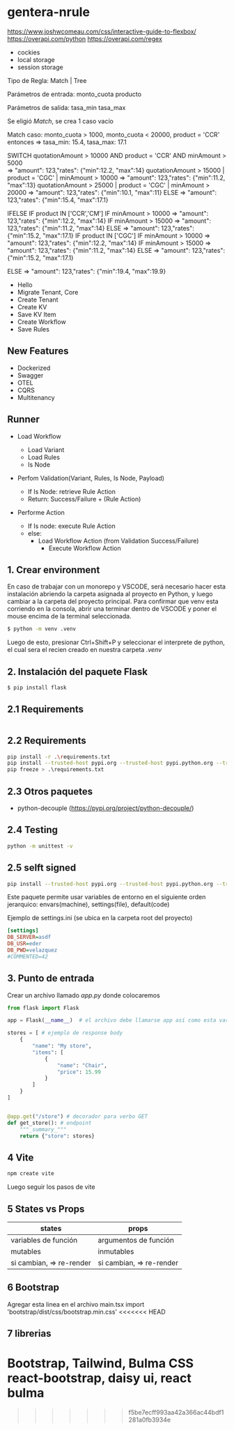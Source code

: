 # gentera-nrule
https://www.joshwcomeau.com/css/interactive-guide-to-flexbox/
https://overapi.com/python
https://overapi.com/regex

-   cockies
-   local storage
-   session storage

Tipo de Regla: Match | Tree

Parámetros de entrada:
monto_cuota
producto

Parámetros de salida:
tasa_min
tasa_max

Se eligió _Match_, se crea 1 caso vacío

Match
caso: monto_cuota > 1000, monto_cuota < 20000, product = 'CCR'
entonces => tasa_min: 15.4, tasa_max: 17.1

SWITCH
quotationAmount > 10000 AND product = 'CCR' AND minAmount > 5000  
 => "amount": 123,"rates": {"min":12.2, "max":14}
quotationAmount > 15000 | product = 'CGC' | minAmount > 10000
=> "amount": 123,"rates": {"min":11.2, "max":13}
quotationAmount > 25000 | product = 'CGC' | minAmount > 20000
=> "amount": 123,"rates": {"min":10.1, "max":11}
ELSE
=> "amount": 123,"rates": {"min":15.4, "max":17.1}

IFELSE
IF product IN ['CCR','CM']
IF minAmount > 10000
=> "amount": 123,"rates": {"min":12.2, "max":14}
IF minAmount > 15000
=> "amount": 123,"rates": {"min":11.2, "max":14}
ELSE
=> "amount": 123,"rates": {"min":15.2, "max":17.1}
IF product IN ['CGC']
IF minAmount > 10000
=> "amount": 123,"rates": {"min":12.2, "max":14}
IF minAmount > 15000
=> "amount": 123,"rates": {"min":11.2, "max":14}
ELSE
=> "amount": 123,"rates": {"min":15.2, "max":17.1}

ELSE
=> "amount": 123,"rates": {"min":19.4, "max":19.9}

-   Hello
-   Migrate Tenant, Core
-   Create Tenant
-   Create KV
-   Save KV Item
-   Create Workflow
-   Save Rules

## New Features

-   Dockerized
-   Swagger
-   OTEL
-   CQRS
-   Multitenancy

## Runner

-   Load Workflow

    -   Load Variant
    -   Load Rules
    -   Is Node

-   Perfom Validation(Variant, Rules, Is Node, Payload)

    -   If Is Node: retrieve Rule Action
    -   Return: Success/Failure + (Rule Action)

-   Performe Action
    -   If Is node: execute Rule Action
    -   else:
        -   Load Workflow Action (from Validation Success/Failure)
            -   Execute Workflow Action

## 1. Crear environment

En caso de trabajar con un monorepo y VSCODE, será necesario hacer esta instalación abriendo la carpeta asignada al proyecto en Python, y luego cambiar a la carpeta del proyecto principal. Para confirmar que venv esta corriendo en la consola, abrir una terminar dentro de VSCODE y poner el mouse encima de la terminal seleccionada.

```bash
$ python -m venv .venv
```

Luego de esto, presionar Ctrl+Shift+P y seleccionar el interprete de python, el cual sera el recien creado en nuestra carpeta _.venv_

## 2. Instalación del paquete Flask

```bash
$ pip install flask
```

## 2.1 Requirements

```bash

```

## 2.2 Requirements

```bash
pip install -r .\requirements.txt
pip install --trusted-host pypi.org --trusted-host pypi.python.org --trusted-host files.pythonhosted.org -r .\requirements.txt
pip freeze > .\requirements.txt
```

## 2.3 Otros paquetes

-   python-decouple (https://pypi.org/project/python-decouple/)

## 2.4 Testing

```bash
python -m unittest -v
```

## 2.5 selft signed

```bash
pip install --trusted-host pypi.org --trusted-host pypi.python.org --trusted-host files.pythonhosted.org <package-name>
```

Este paquete permite usar variables de entorno en el siguiente orden jerarquico: envars(machine), settings(file), default(code)

Ejemplo de settings.ini (se ubica en la carpeta root del proyecto)

```ini
[settings]
DB_SERVER=asdf
DB_USR=eder
DB_PWD=velazquez
#COMMENTED=42
```

## 3. Punto de entrada

Crear un archivo llamado _app.py_ donde colocaremos

```python
from flask import Flask

app = Flask(__name__)  # el archivo debe llamarse app así como esta variable

stores = [ # ejemplo de response body
    {
        "name": "My store",
        "items": [
            {
                "name": "Chair",
                "price": 15.99
            }
        ]
    }
]


@app.get("/store") # decorador para verbo GET
def get_store(): # endpoint
    """_summary_"""
    return {"store": stores}
```

## 4 Vite

```bash
npm create vite
```

Luego seguir los pasos de vite

## 5 States vs Props

| states                   | props                    |
| ------------------------ | ------------------------ |
| variables de función     | argumentos de función    |
| mutables                 | inmutables               |
| si cambian, => re-render | si cambian, => re-render |

## 6 Bootstrap

Agregar esta linea en el archivo main.tsx
import 'bootstrap/dist/css/bootstrap.min.css'
<<<<<<< HEAD

## 7 librerias

Bootstrap, Tailwind, Bulma CSS
react-bootstrap, daisy ui, react bulma
=======

> > > > > > > f5be7ecff993aa42a366ac44bdf1281a0fb3934e
